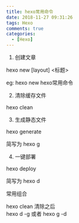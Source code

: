 ```yaml
---
title: hexo常用命令
date: 2018-11-27 09:31:26
tags: Hexo
comments: true
categories:
  - [Hexo]
---
```


 1. 创建文章
 
  hexo new [layout]   <标题>

  eg: hexo new hexo常用命令

 2. 清除缓存文件
 
  hexo clean
 
 3. 生成静态文件
 
  hexo generate
 
  简写为 hexo g
 
 4. 一键部署 
 
  hexo deploy

  简写为 hexo d

  常用组合

  hexo clean 清除之后  
  hexo d -g  或者 hexo g -d
